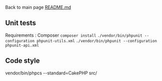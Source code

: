 Back to main page [README.md](https://github.com/OlivierB29/mobilecms-api/tree/master/README.md)

## Unit tests
Requirements : Composer
`composer install`
`./vendor/bin/phpunit --configuration phpunit-utils.xml`
`./vendor/bin/phpunit --configuration phpunit-api.xml`

## Code style
vendor/bin/phpcs --standard=CakePHP src/
